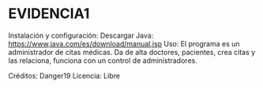 # EVIDENCIA1

Instalación y configuración:
Descargar Java: https://www.java.com/es/download/manual.jsp
Uso: El programa es un administrador de citas médicas. Da de alta doctores, pacientes, crea citas y las relaciona, funciona con un control de administradores.

Créditos: Danger19
Licencia: Libre
